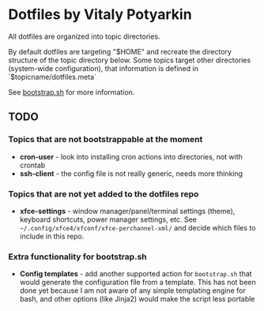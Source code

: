# Dotfiles by Vitaly Potyarkin

All dotfiles are organized into topic directories.

By default dotfiles are targeting "$HOME" and recreate the directory structure
of the topic directory below. Some topics target other directories (system-wide
configuration), that information is defined in `$topicname/dotfiles.meta`

See [bootstrap.sh](./bootstrap.sh) for more information.


## TODO

### Topics that are not bootstrappable at the moment

- **cron-user** - look into installing cron actions into directories, not with
  crontab
- **ssh-client** - the config file is not really generic, needs more thinking

### Topics that are not yet added to the dotfiles repo

- **xfce-settings** - window manager/panel/terminal settings (theme), keyboard
  shortcuts, power manager settings, etc.
  See `~/.config/xfce4/xfconf/xfce-perchannel-xml/` and decide which files to
  include in this repo.

### Extra functionality for bootstrap.sh

- **Config templates** - add another supported action for `bootstrap.sh` that
  would generate the configuration file from a template. This has not been done
  yet because I am not aware of any simple templating engine for bash, and other
  options (like Jinja2) would make the script less portable
